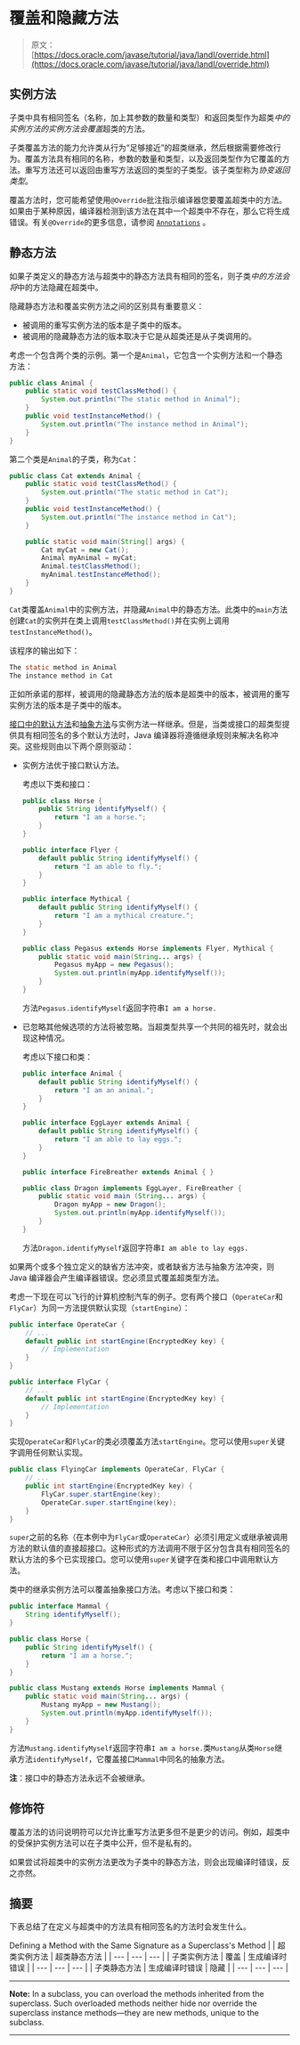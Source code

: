 # 覆盖和隐藏方法

> 原文： [https://docs.oracle.com/javase/tutorial/java/IandI/override.html](https://docs.oracle.com/javase/tutorial/java/IandI/override.html)

## 实例方法

子类中具有相同签名（名称，加上其参数的数量和类型）和返回类型作为超类*中的实例方法的实例方法会覆盖*超类的方法。

子类覆盖方法的能力允许类从行为“足够接近”的超类继承，然后根据需要修改行为。覆盖方法具有相同的名称，参数的数量和类型，以及返回类型作为它覆盖的方法。重写方法还可以返回由重写方法返回的类型的子类型。该子类型称为*协变返回类型*。

覆盖方法时，您可能希望使用`@Override`批注指示编译器您要覆盖超类中的方法。如果由于某种原因，编译器检测到该方法在其中一个超类中不存在，那么它将生成错误。有关`@Override`的更多信息，请参阅 [`Annotations`](../annotations/index.html) 。

## 静态方法

如果子类定义的静态方法与超类中的静态方法具有相同的签名，则子类*中的方法会将*中的方法隐藏在超类中。

隐藏静态方法和覆盖实例方法之间的区别具有重要意义：

*   被调用的重写实例方法的版本是子类中的版本。
*   被调用的隐藏静态方法的版本取决于它是从超类还是从子类调用的。

考虑一个包含两个类的示例。第一个是`Animal`，它包含一个实例方法和一个静态方法：

```java
public class Animal {
    public static void testClassMethod() {
        System.out.println("The static method in Animal");
    }
    public void testInstanceMethod() {
        System.out.println("The instance method in Animal");
    }
}

```

第二个类是`Animal`的子类，称为`Cat`：

```java
public class Cat extends Animal {
    public static void testClassMethod() {
        System.out.println("The static method in Cat");
    }
    public void testInstanceMethod() {
        System.out.println("The instance method in Cat");
    }

    public static void main(String[] args) {
        Cat myCat = new Cat();
        Animal myAnimal = myCat;
        Animal.testClassMethod();
        myAnimal.testInstanceMethod();
    }
}

```

`Cat`类覆盖`Animal`中的实例方法，并隐藏`Animal`中的静态方法。此类中的`main`方法创建`Cat`的实例并在类上调用`testClassMethod()`并在实例上调用`testInstanceMethod()`。

该程序的输出如下：

```java
The static method in Animal
The instance method in Cat

```

正如所承诺的那样，被调用的隐藏静态方法的版本是超类中的版本，被调用的重写实例方法的版本是子类中的版本。

[接口中的默认方法](../../java/IandI/defaultmethods.html)和[抽象方法](../../java/IandI/abstract.html)与实例方法一样继承。但是，当类或接口的超类型提供具有相同签名的多个默认方法时，Java 编译器将遵循继承规则来解决名称冲突。这些规则由以下两个原则驱动：

*   实例方法优于接口默认方法。

    考虑以下类和接口：

    ```java
    public class Horse {
        public String identifyMyself() {
            return "I am a horse.";
        }
    }
    ```

    ```java
    public interface Flyer {
        default public String identifyMyself() {
            return "I am able to fly.";
        }
    }
    ```

    ```java
    public interface Mythical {
        default public String identifyMyself() {
            return "I am a mythical creature.";
        }
    }
    ```

    ```java
    public class Pegasus extends Horse implements Flyer, Mythical {
        public static void main(String... args) {
            Pegasus myApp = new Pegasus();
            System.out.println(myApp.identifyMyself());
        }
    }
    ```

    方法`Pegasus.identifyMyself`返回字符串`I am a horse.`

*   已忽略其他候选项的方法将被忽略。当超类型共享一个共同的祖先时，就会出现这种情况。

    考虑以下接口和类：

    ```java
    public interface Animal {
        default public String identifyMyself() {
            return "I am an animal.";
        }
    }
    ```

    ```java
    public interface EggLayer extends Animal {
        default public String identifyMyself() {
            return "I am able to lay eggs.";
        }
    }
    ```

    ```java
    public interface FireBreather extends Animal { }
    ```

    ```java
    public class Dragon implements EggLayer, FireBreather {
        public static void main (String... args) {
            Dragon myApp = new Dragon();
            System.out.println(myApp.identifyMyself());
        }
    }
    ```

    方法`Dragon.identifyMyself`返回字符串`I am able to lay eggs.`

如果两个或多个独立定义的缺省方法冲突，或者缺省方法与抽象方法冲突，则 Java 编译器会产生编译器错误。您必须显式覆盖超类型方法。

考虑一下现在可以飞行的计算机控制汽车的例子。您有两个接口（`OperateCar`和`FlyCar`）为同一方法提供默认实现（`startEngine`）：

```java
public interface OperateCar {
    // ...
    default public int startEngine(EncryptedKey key) {
        // Implementation
    }
}
```

```java
public interface FlyCar {
    // ...
    default public int startEngine(EncryptedKey key) {
        // Implementation
    }
}
```

实现`OperateCar`和`FlyCar`的类必须覆盖方法`startEngine`。您可以使用`super`关键字调用任何默认实现。

```java
public class FlyingCar implements OperateCar, FlyCar {
    // ...
    public int startEngine(EncryptedKey key) {
        FlyCar.super.startEngine(key);
        OperateCar.super.startEngine(key);
    }
}
```

`super`之前的名称（在本例中为`FlyCar`或`OperateCar`）必须引用定义或继承被调用方法的默认值的直接超接口。这种形式的方法调用不限于区分包含具有相同签名的默认方法的多个已实现接口。您可以使用`super`关键字在类和接口中调用默认方法。

类中的继承实例方法可以覆盖抽象接口方法。考虑以下接口和类：

```java
public interface Mammal {
    String identifyMyself();
}

```

```java
public class Horse {
    public String identifyMyself() {
        return "I am a horse.";
    }
}

```

```java
public class Mustang extends Horse implements Mammal {
    public static void main(String... args) {
        Mustang myApp = new Mustang();
        System.out.println(myApp.identifyMyself());
    }
}

```

方法`Mustang.identifyMyself`返回字符串`I am a horse.`类`Mustang`从类`Horse`继承方法`identifyMyself`，它覆盖接口`Mammal`中同名的抽象方法。

**注**：接口中的静态方法永远不会被继承。

## 修饰符

覆盖方法的访问说明符可以允许比重写方法更多但不是更少的访问。例如，超类中的受保护实例方法可以在子类中公开，但不是私有的。

如果尝试将超类中的实例方法更改为子类中的静态方法，则会出现编译时错误，反之亦然。

## 摘要

下表总结了在定义与超类中的方法具有相同签名的方法时会发生什么。

Defining a Method with the Same Signature as a Superclass's Method
|  | 超类实例方法 | 超类静态方法 |
| --- | --- | --- |
| 子类实例方法 | 覆盖 | 生成编译时错误 |
| --- | --- | --- |
| 子类静态方法 | 生成编译时错误 | 隐藏 |
| --- | --- | --- |

* * *

**Note:** In a subclass, you can overload the methods inherited from the superclass. Such overloaded methods neither hide nor override the superclass instance methods—they are new methods, unique to the subclass.

* * *
